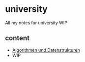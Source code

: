# university

All my notes for university WIP

## content

* [Algorithmen und Datenstrukturen](github-files\Algorithmen%20und%20Datenstrukturen\-Dashboard.md)
* WIP
